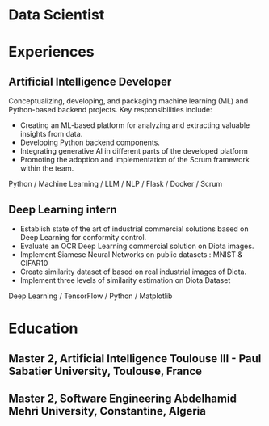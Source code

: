 # Data Scientist
# Experiences
## Artificial Intelligence Developer
Conceptualizing, developing, and packaging machine learning (ML) and Python-based backend projects. Key responsibilities include:
- Creating an ML-based platform for analyzing and extracting valuable insights from data.
- Developing Python backend components.
- Integrating generative AI in different parts of the developed platform
- Promoting the adoption and implementation of the Scrum framework within the team.

Python / Machine Learning / LLM / NLP / Flask / Docker / Scrum

## 	Deep Learning intern
- Establish state of the art of industrial commercial solutions based on Deep Learning for conformity control.
- Evaluate an OCR Deep Learning commercial solution on Diota images.
- Implement Siamese Neural Networks on public datasets : MNIST & CIFAR10
- Create similarity dataset of based on real industrial images of Diota.
- Implement three levels of similarity estimation on Diota Dataset

Deep Learning / TensorFlow / Python / Matplotlib

# Education
## Master 2, Artificial Intelligence Toulouse III - Paul Sabatier University, Toulouse, France

## Master 2, Software Engineering Abdelhamid Mehri University, Constantine, Algeria

